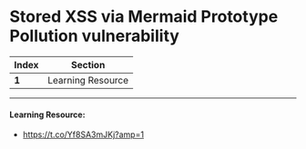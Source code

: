 # Stored XSS via Mermaid Prototype Pollution vulnerability

Index | Section
--- | ---
**1** | Learning Resource

___


#### Learning Resource: 

* https://t.co/Yf8SA3mJKj?amp=1